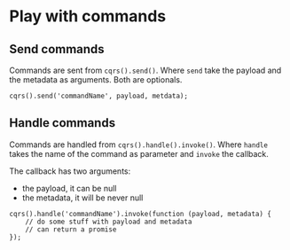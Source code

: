 # Play with commands

## Send commands

Commands are sent from `cqrs().send()`.
Where `send` take the payload and the metadata as arguments.
Both are optionals.

```
cqrs().send('commandName', payload, metdata);
```

## Handle commands

Commands are handled from `cqrs().handle().invoke()`.
Where `handle` takes the name of the command as parameter and `invoke` the callback.

The callback has two arguments:
- the payload, it can be null
- the metadata, it will be never null

```
cqrs().handle('commandName').invoke(function (payload, metadata) {
    // do some stuff with payload and metadata
    // can return a promise
});
```
